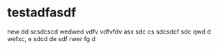 # testadfasdf
new
dd
scsdcscd
wedwed
vdfv
vdfvfdv
asx
sdc
cs
sdcsdcf
sdc
qwd
d
wefxc,
e
sdcd de
sdf
rwer
fg
d
